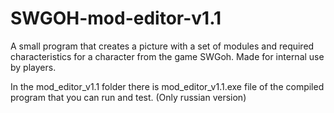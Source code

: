 # SWGOH-mod-editor-v1.1
A small program that creates a picture with a set of modules and required characteristics for a character from the game SWGoh. Made for internal use by players.

In the mod_editor_v1.1 folder there is mod_editor_v1.1.exe file of the compiled program that you can run and test.
(Only russian version)
